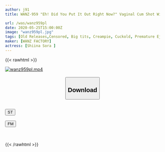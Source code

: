 ```yaml
---
author: j91
title: WANZ-959 "Eh! Did You Put It Out Right Now?" Vaginal Cum Shot Without Pulling Out With An Extended Piston After The Explosion That Disturbs Premature Ejaculation! ! Sora Shiina

url: /was/wanz959pl
date: 2020-05-25T15:00:00Z
image: "wanz959pl.jpg"
tags: [Old Releases,Censored, Big tits, Creampie, Cuckold, Premature Ejaculation, School Girls, Solowork]
maker: [WANZ FACTORY]
actress: [Shiina Sora ]
---
```



{{< rawhtml >}}

<div class="video" data-videoid="JboBoXAoPOFjmVj">
    <a href="javascript:;">
        <img src="/was/wanz959pl/wanz959pl.jpg" width="WIDTH" height="HEIGHT" alt="wanz959pl.mp4" loading="lazy">
    </a>
</div>

<script type="text/javascript" src="https://j91.asia/asset/on-demand-st.js"></script>

<br>
  <link rel="stylesheet" href="https://j91.asia/asset/bs5.css">
  
  <center>
  <button class="btn btn-primary" type="button" data-bs-toggle="collapse" data-bs-target=".multi-collapse" aria-expanded="false" aria-controls="multiCollapseExample1 multiCollapseExample2"><h2>Download</h2></button></center>
</p>
<div class="row">
  <div class="col">
    <div class="collapse multi-collapse" id="multiCollapseExample1">
      <div class="card card-body">
	      	      <br>
<div class="buttons">  
<a href="https://streamtape.to/v/JboBoXAoPOFjmVj" target="_blank"><button class="btn-hover color-3"><i class="fa fa-download"></i> ST</button></a></div>
    </div>
  </div>
</div>
  <div class="col">
    <div class="collapse multi-collapse" id="multiCollapseExample2">
      <div class="card card-body">
	      <br>
<div class="buttons">
    <a href="https://filemoon.sx/d/o346bbf0z2hs" target="_blank"><button class="btn-hover color-8"><i class="fa fa-download"></i> FM</button></a></div>
<br><br>
      </div>
    </div>
  </div>
</div>

{{< /rawhtml >}}
